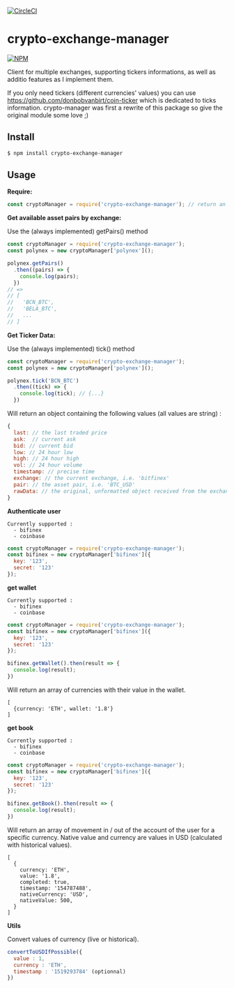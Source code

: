 [![CircleCI](https://circleci.com/gh/azukaar/crypto-exchange-manager.svg?style=svg)](https://circleci.com/gh/azukaar/crypto-exchange-manager)

# crypto-exchange-manager

[![NPM](https://nodei.co/npm/crypto-exchange-manager.png)](https://npmjs.org/package/crypto-exchange-manager)

Client for multiple exchanges, supporting tickers informations, as well as additio features as I implement them. 

If you only need tickers (different currencies' values) you can use https://github.com/donbobvanbirt/coin-ticker which is dedicated to ticks information. crypto-manager was first a rewrite of this package so give the original module some love ;)

## Install

```bash
$ npm install crypto-exchange-manager
```

## Usage
**Require:**
```js
const cryptoManager = require('crypto-exchange-manager'); // return an array of available exchanges
```

**Get available asset pairs by exchange:**

Use the (always implemented) getPairs() method

```js
const cryptoManager = require('crypto-exchange-manager');
const polynex = new cryptoManager['polynex']();

polynex.getPairs()
  .then((pairs) => {
    console.log(pairs);
  })
// =>
// [
//   'BCN_BTC',
//   'BELA_BTC',
//   ...
// ]
```

**Get Ticker Data:**

Use the (always implemented) tick() method

```js
const cryptoManager = require('crypto-exchange-manager');
const polynex = new cryptoManager['polynex']();

polynex.tick('BCN_BTC')
  .then((tick) => {
    console.log(tick); // {...}
  })
```

Will return an object containing the following values (all values are string) :

```js
{
  last: // the last traded price
  ask:  // current ask
  bid: // current bid
  low: // 24 hour low
  high: // 24 hour high
  vol: // 24 hour volume
  timestamp: // precise time
  exchange: // the current exchange, i.e. 'bitfinex'
  pair: // the asset pair, i.e. 'BTC_USD'
  rawData: // the original, unformatted object received from the exchange api. Differs by exchange.
}
```

**Authenticate user**

```
Currently supported : 
  - bifinex
  - coinbase  
```

```js
const cryptoManager = require('crypto-exchange-manager');
const bifinex = new cryptoManager['bifinex']({
  key: '123',
  secret: '123'
});
```

**get wallet**

```
Currently supported : 
  - bifinex
  - coinbase
```

```js
const cryptoManager = require('crypto-exchange-manager');
const bifinex = new cryptoManager['bifinex']({
  key: '123',
  secret: '123'
});

bifinex.getWallet().then(result => {
  console.log(result);
})
```

Will return an array of currencies with their value in the wallet.

```
[
  {currency: 'ETH', wallet: '1.8'}
]
```

**get book**

```
Currently supported : 
  - bifinex
  - coinbase
```

```js
const cryptoManager = require('crypto-exchange-manager');
const bifinex = new cryptoManager['bifinex']({
  key: '123',
  secret: '123'
});

bifinex.getBook().then(result => {
  console.log(result);
})
```

Will return an array of movement in / out of the account of the user for a specific currency. Native value and currency are values in USD (calculated with historical values).

```
[
  {
    currency: 'ETH',
    value: '1.8',
    completed: true,
    timestamp: '154787488',
    nativeCurrency: 'USD',
    nativeValue: 500,
  }
]
```

**Utils**

Convert values of currency (live or historical).

```js
convertToUSDIfPossible({
  value : 1,
  currency : 'ETH',
  timestamp : '1519293784' (optionnal)
})
```
